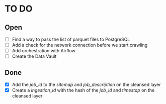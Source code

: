 # TO DO

## Open
- [ ] Find a way to pass the list of parquet files to PostgreSQL
- [ ] Add a check for the network connection before we start crawling
- [ ] Add orchestration with Airflow
- [ ] Create the Data Vault

## Done
- [x] Add the _job_id_ to the _sitemap_ and _job_description_ on the cleansed layer
- [x] Create a _ingestion_id_ with the hash of the _job_id_ and _timestap_ on the cleansed layer
